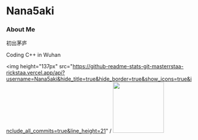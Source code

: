 <!--
 * @Author: Nana5aki
 * @Date: 2025-05-24 18:36:28
 * @LastEditors: Nana5aki
 * @LastEditTime: 2025-05-24 18:51:56
 * @FilePath: /Nana5aki/README.md
-->
# Nana5aki

### About Me

<p>初出茅庐</p>
<p>Coding C++ in Wuhan</p>

<img height="137px" src="https://github-readme-stats-git-masterrstaa-rickstaa.vercel.app/api?username=Nana5aki&hide_title=true&hide_border=true&show_icons=true&include_all_commits=true&line_height=21" /
<img height="137px" src="https://github-readme-stats-git-masterrstaa-rickstaa.vercel.app/api/top-langs/?username=Nana5aki&hide_title=true&hide_border=true&layout=compact&langs_count=6" /><br>